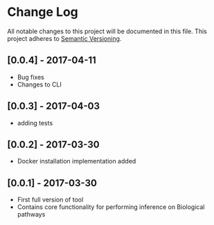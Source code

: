 # Change Log
All notable changes to this project will be documented in this file.
This project adheres to [Semantic Versioning](http://semver.org/).

## [0.0.4] - 2017-04-11

- Bug fixes
- Changes to CLI

## [0.0.3] - 2017-04-03

- adding tests

## [0.0.2] - 2017-03-30

- Docker installation implementation added

## [0.0.1] - 2017-03-30

- First full version of tool
- Contains core functionality for performing inference on Biological pathways
